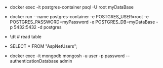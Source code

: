 - docker exec -it postgres-container psql -U root myDataBase

- docker run --name postgres-container -e POSTGRES_USER=root -e POSTGRES_PASSWORD=myPassword -e POSTGRES_DB=myDataBase -p 5432:5432 -d postgres

- \dt # read table

- SELECT * FROM "AspNetUsers";

- docker exec -it mongodb mongosh -u user -p password --authenticationDatabase admin


